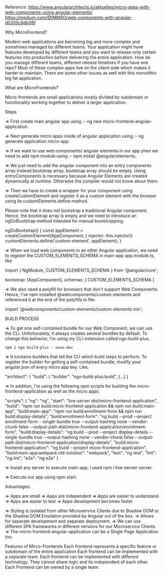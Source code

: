 Reference: https://www.angulararchitects.io/aktuelles/micro-apps-with-web-components-using-angular-elements/
		   https://medium.com/@IMM9O/web-components-with-angular-d0205c9db08f

Why MicroFrontend?

Modern web applications are becoming big and more complex and sometimes managed by different teams. 
Your application might have features developed by different teams and you want to release only certain 
features into production before delivering the entire application. How do you manage different teams, 
different release timelines if you have one repo?
Most of these complex apps live on the client-side which makes it harder to maintain. There are some other 
issues as well with this monolithic big fat application.

What are MicroFrontends?

Micro-frontends are small applications mostly divided by subdomain or functionality working together to deliver a larger application.

Steps 

=> First create main angular app using :- ng new micro-frontend-angular-application.

=> Next generate micro apps inside of angular application using :- ng generate application micro-app.

=> If we want to use web components/ angular elements in our app yhen we need to add npm module using :- npm install @angular/elements.

=> We just need to add the angular component into an entry components array instead bootstrap array. bootstrap array should be empty.
Using entryComponents is necessary because Angular Elements are created dynamically at runtime. Otherwise the compiler would not know about them.

=> Then we have to create a wrapper for your component using createCustomElement and register it as a custom element with the browser
using its customElements.define method.

Please note that it does not bootstrap a traditional Angular component. Hence, the bootstrap array is empty and we need to introduce an 
ngDoBootstrap method intended for manual bootstrapping.

ngDoBootstrap() {
    const appElement = createCustomElement(AppComponent, { injector: this.injector})
    customElements.define('custom-element', appElement);
  }
  
=> When we load web components in an other Angular application, we need to register the CUSTOM_ELEMENTS_SCHEMA in main-app app.module.ts, like

import { NgModule, CUSTOM_ELEMENTS_SCHEMA } from '@angular/core';

bootstrap: [AppComponent],
schemas: [ CUSTOM_ELEMENTS_SCHEMA ]  

=> We also need a polyfill for browsers that don't support Web Components. Hence, I've npm installed @webcomponents/custom-elements and referenced 
it at the end of the polyfills.ts file:

import '@webcomponents/custom-elements/custom-elements.min';

BUILD PROCESS

=> To get one self-contained bundle for our Web Component, we can use the CLI. Unfortunately, it always creates several bundles by default. 
To change this behavior, I'm using my CLI-extension called ngx-build-plus:

	npm i ngx-build-plus --save-dev
	
=> It contains builders that tell the CLI which build steps to perform. To register the builder for getting a self-contained bundle, modify 
your angular.json of every micro app key. Like,

  "architect": {
  "build": {
    "builder": "ngx-build-plus:build",
    [...]
  }
  
=> In addition, I'm using the following npm scripts for building the micro-frontend-application as well as the micro apps:

"scripts": {
    "ng": "ng",
    "start": "live-server dist/micro-frontend-application",
    "build": "npm run build:micro-frontend-application && npm run build:main-app",
    "build:main-app": "npm run build:enrollment-form && npm run build:display-details",
    "build:enrollment-form": "ng build --prod --project enrollment-form --single-bundle true --output-hashing none --vendor-chunk false --output-path dist/micro-frontend-application/enrollment-form",
    "build:display-details": "ng build --prod --project display-details --single-bundle true --output-hashing none --vendor-chunk false --output-path dist/micro-frontend-application/display-details",
    "build:micro-frontend-application": "ng build --project micro-frontend-application",
    "build:main-app:webpack:old-solution": "webpack",
    "test": "ng test",
    "lint": "ng lint",
    "e2e": "ng e2e"
  }  
  
=> Install any server to execute main-app, i used npm i live-server-server.   

=> Execute our app using npm start.

Advantages:

=> Apps are small
=> Apps are independent
=> Apps are easier to understand
=> Apps are easier to test
=> Apps development becomes faster

=> Styling is isolated from other Microservice Clients due to Shadow DOM or the Shadow DOM Emulation provided by Angular out of the box.
=> Allows for separate development and separate deployment.
=> We can use different SPA frameworks in different versions for our Microservice Clients.
=> The micro-frontend-angular-application can be a Single Page Application too.

Features of Mirco-Frontends
Each frontend represents a specific feature or subdomain of the entire application
Each frontend can be implemented with a separate team.
Each frontend can be implemented with different technology.
They cannot share logic and its independent of each other.
Each Frontend can be owned by a single team.
	